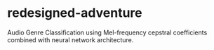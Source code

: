 # redesigned-adventure
Audio Genre Classification using Mel-frequency cepstral coefficients combined with neural network architecture.
